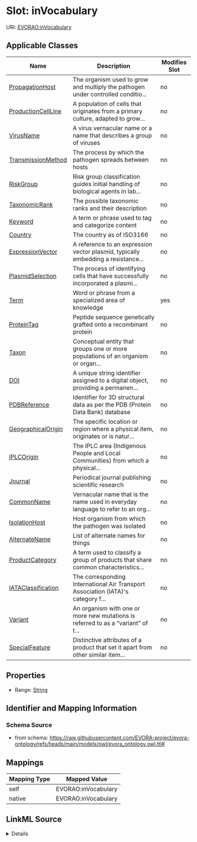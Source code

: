 

# Slot: inVocabulary



URI: [EVORAO:inVocabulary](https://raw.githubusercontent.com/EVORA-project/evora-ontology/refs/heads/main/models/owl/evora_ontology.owl.ttl#inVocabulary)



<!-- no inheritance hierarchy -->





## Applicable Classes

| Name | Description | Modifies Slot |
| --- | --- | --- |
| [PropagationHost](PropagationHost.md) | The organism used to grow and multiply the pathogen under controlled conditio... |  no  |
| [ProductionCellLine](ProductionCellLine.md) | A population of cells that originates from a primary culture, adapted to grow... |  no  |
| [VirusName](VirusName.md) | A virus vernacular name or a name that describes a group of viruses |  no  |
| [TransmissionMethod](TransmissionMethod.md) | The process by which the pathogen spreads between hosts |  no  |
| [RiskGroup](RiskGroup.md) | Risk group classification guides initial handling of biological agents in lab... |  no  |
| [TaxonomicRank](TaxonomicRank.md) | The possible taxonomic ranks and their description |  no  |
| [Keyword](Keyword.md) | A term or phrase used to tag and categorize content |  no  |
| [Country](Country.md) | The country as of ISO3166 |  no  |
| [ExpressionVector](ExpressionVector.md) | A reference to an expression vector plasmid, typically embedding a resistance... |  no  |
| [PlasmidSelection](PlasmidSelection.md) | The process of identifying cells that have successfully incorporated a plasmi... |  no  |
| [Term](Term.md) | Word or phrase from a specialized area of knowledge |  yes  |
| [ProteinTag](ProteinTag.md) | Peptide sequence genetically grafted onto a recombinant protein |  no  |
| [Taxon](Taxon.md) | Conceptual entity that groups one or more populations of an organism or organ... |  no  |
| [DOI](DOI.md) | A unique string identifier assigned to a digital object, providing a permanen... |  no  |
| [PDBReference](PDBReference.md) | Identifier for 3D structural data as per the PDB (Protein Data Bank) database |  no  |
| [GeographicalOrigin](GeographicalOrigin.md) | The specific location or region where a physical item, originates or is natur... |  no  |
| [IPLCOrigin](IPLCOrigin.md) | The IPLC area (Indigenous People and Local Communities) from which a physical... |  no  |
| [Journal](Journal.md) | Periodical journal publishing scientific research |  no  |
| [CommonName](CommonName.md) | Vernacular name that is the name used in everyday language to refer to an org... |  no  |
| [IsolationHost](IsolationHost.md) | Host organism from which the pathogen was isolated |  no  |
| [AlternateName](AlternateName.md) | List of alternate names for things |  no  |
| [ProductCategory](ProductCategory.md) | A term used to classify a group of products that share common characteristics... |  no  |
| [IATAClassification](IATAClassification.md) | The corresponding International Air Transport Association (IATA)'s category f... |  no  |
| [Variant](Variant.md) | An organism with one or more new mutations is referred to as a “variant” of t... |  no  |
| [SpecialFeature](SpecialFeature.md) | Distinctive attributes of a product that set it apart from other similar item... |  no  |







## Properties

* Range: [String](String.md)





## Identifier and Mapping Information







### Schema Source


* from schema: https://raw.githubusercontent.com/EVORA-project/evora-ontology/refs/heads/main/models/owl/evora_ontology.owl.ttl#




## Mappings

| Mapping Type | Mapped Value |
| ---  | ---  |
| self | EVORAO:inVocabulary |
| native | EVORAO:inVocabulary |




## LinkML Source

<details>
```yaml
name: inVocabulary
from_schema: https://raw.githubusercontent.com/EVORA-project/evora-ontology/refs/heads/main/models/owl/evora_ontology.owl.ttl#
rank: 1000
alias: inVocabulary
domain_of:
- Term
range: string

```
</details>